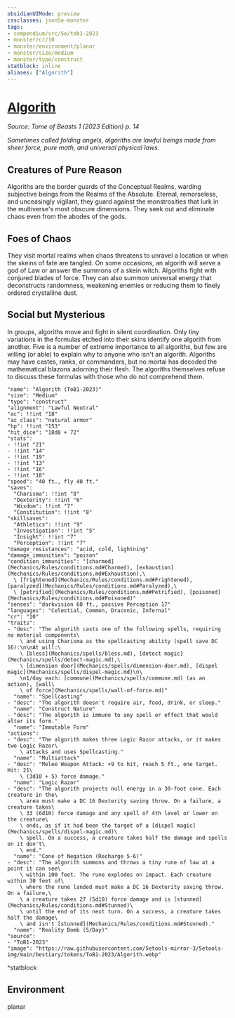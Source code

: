 ```yaml
---
obsidianUIMode: preview
cssclasses: json5e-monster
tags:
- compendium/src/5e/tob1-2023
- monster/cr/10
- monster/environment/planar
- monster/size/medium
- monster/type/construct
statblock: inline
aliases: ["Algorith"]
---
```

# [Algorith](Mechanics\bestiary\construct/algorith-tob1-2023.md)
*Source: Tome of Beasts 1 (2023 Edition) p. 14*  

*Sometimes called folding angels, algoriths are lawful beings made from sheer force, pure math, and universal physical laws.*

## Creatures of Pure Reason

Algoriths are the border guards of the Conceptual Realms, warding subjective beings from the Realms of the Absolute. Eternal, remorseless, and unceasingly vigilant, they guard against the monstrosities that lurk in the multiverse's most obscure dimensions. They seek out and eliminate chaos even from the abodes of the gods.

## Foes of Chaos

They visit mortal realms when chaos threatens to unravel a location or when the skeins of fate are tangled. On some occasions, an algorith will serve a god of Law or answer the summons of a skein witch. Algoriths fight with conjured blades of force. They can also summon universal energy that deconstructs randomness, weakening enemies or reducing them to finely ordered crystalline dust.

## Social but Mysterious

In groups, algoriths move and fight in silent coordination. Only tiny variations in the formulas etched into their skins identify one algorith from another. Five is a number of extreme importance to all algoriths, but few are willing (or able) to explain why to anyone who isn't an algorith. Algoriths may have castes, ranks, or commanders, but no mortal has decoded the mathematical blazons adorning their flesh. The algoriths themselves refuse to discuss these formulas with those who do not comprehend them.

```statblock
"name": "Algorith (ToB1-2023)"
"size": "Medium"
"type": "construct"
"alignment": "Lawful Neutral"
"ac": !!int "18"
"ac_class": "natural armor"
"hp": !!int "153"
"hit_dice": "18d8 + 72"
"stats":
- !!int "21"
- !!int "14"
- !!int "19"
- !!int "13"
- !!int "16"
- !!int "18"
"speed": "40 ft., fly 40 ft."
"saves":
  "Charisma": !!int "8"
  "Dexterity": !!int "6"
  "Wisdom": !!int "7"
  "Constitution": !!int "8"
"skillsaves":
  "Athletics": !!int "9"
  "Investigation": !!int "5"
  "Insight": !!int "7"
  "Perception": !!int "7"
"damage_resistances": "acid, cold, lightning"
"damage_immunities": "poison"
"condition_immunities": "[charmed](Mechanics/Rules/conditions.md#Charmed), [exhaustion](Mechanics/Rules/conditions.md#Exhaustion),\
  \ [frightened](Mechanics/Rules/conditions.md#Frightened), [paralyzed](Mechanics/Rules/conditions.md#Paralyzed),\
  \ [petrified](Mechanics/Rules/conditions.md#Petrified), [poisoned](Mechanics/Rules/conditions.md#Poisoned)"
"senses": "darkvision 60 ft., passive Perception 17"
"languages": "Celestial, Common, Draconic, Infernal"
"cr": "10"
"traits":
- "desc": "The algorith casts one of the following spells, requiring no material components\
    \ and using Charisma as the spellcasting ability (spell save DC 16):\n\nAt will:\
    \ [bless](Mechanics/spells/bless.md), [detect magic](Mechanics/spells/detect-magic.md),\
    \ [dimension door](Mechanics/spells/dimension-door.md), [dispel magic](Mechanics/spells/dispel-magic.md)\n\
    \n1/day each: [commune](Mechanics/spells/commune.md) (as an action), [wall\
    \ of force](Mechanics/spells/wall-of-force.md)"
  "name": "Spellcasting"
- "desc": "The algorith doesn't require air, food, drink, or sleep."
  "name": "Construct Nature"
- "desc": "The algorith is immune to any spell or effect that would alter its form."
  "name": "Immutable Form"
"actions":
- "desc": "The algorith makes three Logic Razor attacks, or it makes two Logic Razor\
    \ attacks and uses Spellcasting."
  "name": "Multiattack"
- "desc": "Melee Weapon Attack: +9 to hit, reach 5 ft., one target. Hit: 21\
    \ (3d10 + 5) force damage."
  "name": "Logic Razor"
- "desc": "The algorith projects null energy in a 30-foot cone. Each creature in the\
    \ area must make a DC 16 Dexterity saving throw. On a failure, a creature takes\
    \ 33 (6d10) force damage and any spell of 4th level or lower on the creature\
    \ ends, as if it had been the target of a [dispel magic](Mechanics/spells/dispel-magic.md)\
    \ spell. On a success, a creature takes half the damage and spells on it don't\
    \ end."
  "name": "Cone of Negation (Recharge 5-6)"
- "desc": "The algorith summons and throws a tiny rune of law at a point it can see\
    \ within 100 feet. The rune explodes on impact. Each creature within 30 feet of\
    \ where the rune landed must make a DC 16 Dexterity saving throw. On a failure,\
    \ a creature takes 27 (5d10) force damage and is [stunned](Mechanics/Rules/conditions.md#Stunned)\
    \ until the end of its next turn. On a success, a creature takes half the damage\
    \ and isn't [stunned](Mechanics/Rules/conditions.md#Stunned)."
  "name": "Reality Bomb (5/Day)"
"source":
- "ToB1-2023"
"image": "https://raw.githubusercontent.com/5etools-mirror-3/5etools-img/main/bestiary/tokens/ToB1-2023/Algorith.webp"
```
^statblock

## Environment

planar